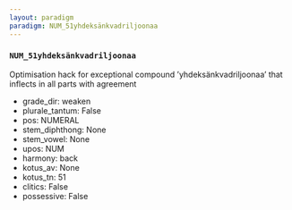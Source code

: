 ```yaml
---
layout: paradigm
paradigm: NUM_51yhdeksänkvadriljoonaa
---
```

### ` NUM_51yhdeksänkvadriljoonaa `

Optimisation hack for exceptional compound ’yhdeksänkvadriljoonaa’ that inflects in all parts with agreement
* grade_dir: weaken
* plurale_tantum: False
* pos: NUMERAL
* stem_diphthong: None
* stem_vowel: None
* upos: NUM
* harmony: back
* kotus_av: None
* kotus_tn: 51
* clitics: False
* possessive: False
